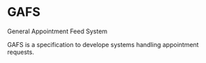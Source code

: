 GAFS
====

General Appointment Feed System

GAFS is a specification to develope systems handling appointment requests.
